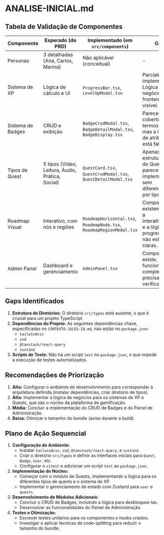 # ANALISE-INICIAL.md

## Tabela de Validação de Componentes

| Componente | Esperado (do PRD) | Implementado (em `src/components`) | Gap | Prioridade |
|---|---|---|---|---|
| Personas | 3 detalhadas (Ana, Carlos, Marina) | Não aplicável (conceitual) | - | - |
| Sistema de XP | Lógica de cálculo e UI | `ProgressBar.tsx`, `LevelUpModal.tsx` | Parcialmente implementado. Lógica de negócio no frontend não é visível. | Alta |
| Sistema de Badges | CRUD e exibição | `BadgeCrudModal.tsx`, `BadgeDetailModal.tsx`, `BadgeDisplay.tsx` | Parece bem coberto em termos de UI, mas a lógica de atribuição está faltando. | Média |
| Tipos de Quest | 5 tipos (Vídeo, Leitura, Áudio, Prática, Social) | `QuestCard.tsx`, `QuestCrudModal.tsx`, `QuestDetailModal.tsx` | Apenas a estrutura base do Quest parece estar implementada, sem diferenciação por tipo. | Alta |
| Roadmap Visual | Interativo, com nós e regiões | `RoadmapHorizontal.tsx`, `RoadmapNode.tsx`, `RoadmapRegionModal.tsx` | Componentes existem, mas a interatividade e a lógica de progressão não estão claras. | Alta |
| Admin Panel | Dashboard e gerenciamento | `AdminPanel.tsx` | Componente existe, mas a funcionalidade completa precisa ser verificada. | Média |

## Gaps Identificados

1.  **Estrutura de Diretórios:** O diretório `src/types` está ausente, o que é crucial para um projeto TypeScript.
2.  **Dependências do Projeto:** As seguintes dependências chave, especificadas no `CONTEXTO-JULES-IA.md`, não estão no `package.json`:
    *   `tailwindcss`
    *   `zod`
    *   `@tanstack/react-query`
    *   `zustand`
3.  **Scripts de Teste:** Não há um script `test` no `package.json`, o que impede a execução de testes automatizados.

## Recomendações de Priorização

1.  **Alta:** Configurar o ambiente de desenvolvimento para corresponder à arquitetura definida (instalar dependências, criar diretório de tipos).
2.  **Alta:** Implementar a lógica de negócios para os sistemas de XP e Quests, que são o núcleo da plataforma de gamificação.
3.  **Média:** Concluir a implementação do CRUD de Badges e do Painel de Administração.
4.  **Baixa:** Otimizar o tamanho do bundle (aviso durante o build).

## Plano de Ação Sequencial

1.  **Configuração do Ambiente:**
    *   Instalar `tailwindcss`, `zod`, `@tanstack/react-query`, e `zustand`.
    *   Criar o diretório `src/types` e definir as interfaces iniciais para `Quest`, `Badge`, `User`, etc.
    *   Configurar o `vitest` e adicionar um script `test` ao `package.json`.
2.  **Implementação do Núcleo:**
    *   Começar com o módulo de Quests, implementando a lógica para os diferentes tipos de quests e o sistema de XP.
    *   Implementar o gerenciamento de estado com Zustand para `user` e `quests`.
3.  **Desenvolvimento de Módulos Adicionais:**
    *   Concluir o CRUD de Badges, incluindo a lógica para desbloqueá-las.
    *   Desenvolver as funcionalidades do Painel de Administração.
4.  **Testes e Otimização:**
    *   Escrever testes unitários para os componentes e hooks criados.
    *   Investigar e aplicar técnicas de code-splitting para reduzir o tamanho do bundle.